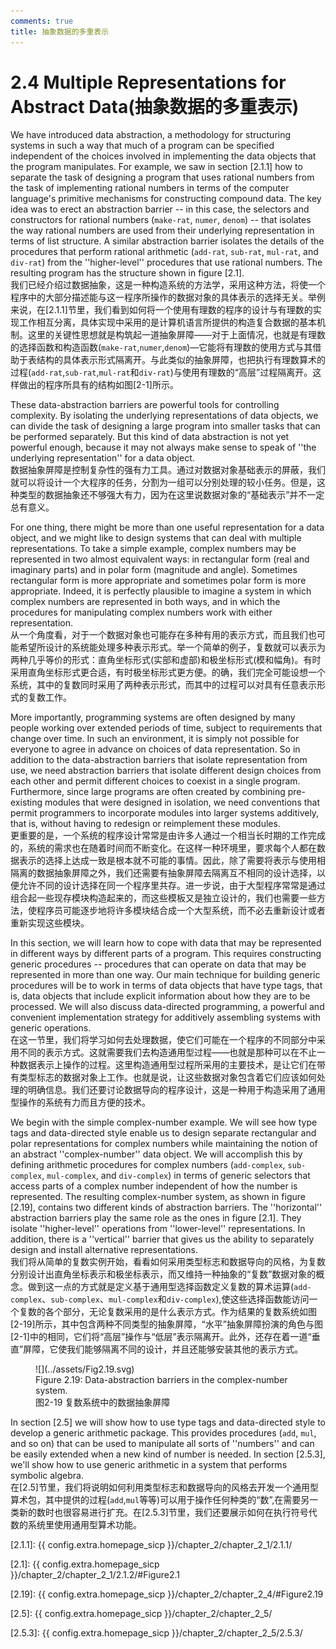 ```yaml
---
comments: true
title: 抽象数据的多重表示
---
```


# 2.4  Multiple Representations for Abstract Data(抽象数据的多重表示)
We have introduced data abstraction, a methodology for structuring systems in such a way that much of a program can be specified independent of the choices involved in implementing the data objects that the program manipulates. For example, we saw in section [2.1.1] how to separate the task of designing a program that uses rational numbers from the task of implementing rational numbers in terms of the computer language's primitive mechanisms for constructing compound data. The key idea was to erect an abstraction barrier -- in this case, the selectors and constructors for rational numbers (`make-rat`, `numer`, `denom`) -- that isolates the way rational numbers are used from their underlying representation in terms of list structure. A similar abstraction barrier isolates the details of the procedures that perform rational arithmetic (`add-rat`, `sub-rat`, `mul-rat`, and `div-rat`) from the ''higher-level'' procedures that use rational numbers. The resulting program has the structure shown in figure [2.1].<br />
我们已经介绍过数据抽象，这是一种构造系统的方法学，采用这种方法，将使一个程序中的大部分描述能与这一程序所操作的数据对象的具体表示的选择无关。举例来说，在[2.1.1]节里，我们看到如何将一个使用有理数的程序的设计与有理数的实现工作相互分离，具体实现中采用的是计算机语言所提供的构造复合数据的基本机制。这里的关键性思想就是构筑起一道抽象屏障——对于上面情况，也就是有理数的选择函数和构造函数(`make-rat`,`numer`,`denom`)—它能将有理数的使用方式与其借助于表结构的具体表示形式隔离开。与此类似的抽象屏障，也把执行有理数算术的过程(`add-rat`,`sub-rat`,`mul-rat`和`div-rat`)与使用有理数的“高层”过程隔离开。这样做出的程序所具有的结构如图[2-1]所示。

These data-abstraction barriers are powerful tools for controlling complexity. By isolating the underlying representations of data objects, we can divide the task of designing a large program into smaller tasks that can be performed separately. But this kind of data abstraction is not yet powerful enough, because it may not always make sense to speak of ''the underlying representation'' for a data object.<br />
数据抽象屏障是控制复杂性的强有力工具。通过对数据对象基础表示的屏蔽，我们就可以将设计一个大程序的任务，分割为一组可以分别处理的较小任务。但是，这种类型的数据抽象还不够强大有力，因为在这里说数据对象的“基础表示”并不一定总有意义。

For one thing, there might be more than one useful representation for a data object, and we might like to design systems that can deal with multiple representations. To take a simple example, complex numbers may be represented in two almost equivalent ways: in rectangular form (real and imaginary parts) and in polar form (magnitude and angle). Sometimes rectangular form is more appropriate and sometimes polar form is more appropriate. Indeed, it is perfectly plausible to imagine a system in which complex numbers are represented in both ways, and in which the procedures for manipulating complex numbers work with either representation.<br />
从一个角度看，对于一个数据对象也可能存在多种有用的表示方式，而且我们也可能希望所设计的系统能处理多种表示形式。举一个简单的例子，复数就可以表示为两种几乎等价的形式：直角坐标形式(实部和虚部)和极坐标形式(模和幅角)。有时采用直角坐标形式更合适，有时极坐标形式更方便。的确，我们完全可能设想一个系统，其中的复数同时采用了两种表示形式，而其中的过程可以对具有任意表示形式的复数工作。

More importantly, programming systems are often designed by many people working over extended periods of time, subject to requirements that change over time. In such an environment, it is simply not possible for everyone to agree in advance on choices of data representation. So in addition to the data-abstraction barriers that isolate representation from use, we need abstraction barriers that isolate different design choices from each other and permit different choices to coexist in a single program. Furthermore, since large programs are often created by combining pre-existing modules that were designed in isolation, we need conventions that permit programmers to incorporate modules into larger systems additively, that is, without having to redesign or reimplement these modules.<br />
更重要的是，一个系统的程序设计常常是由许多人通过一个相当长时期的工作完成的，系统的需求也在随着时间而不断变化。在这样一种环境里，要求每个人都在数据表示的选择上达成一致是根本就不可能的事情。因此，除了需要将表示与使用相隔离的数据抽象屏障之外，我们还需要有抽象屏障去隔离互不相同的设计选择，以便允许不同的设计选择在同一个程序里共存。进一步说，由于大型程序常常是通过组合起一些现存模块构造起来的，而这些模板又是独立设计的，我们也需要一些方法，使程序员可能逐步地将许多模块结合成一个大型系统，而不必去重新设计或者重新实现这些模块。

In this section, we will learn how to cope with data that may be represented in different ways by different parts of a program. This requires constructing generic procedures -- procedures that can operate on data that may be represented in more than one way. Our main technique for building generic procedures will be to work in terms of data objects that have type tags, that is, data objects that include explicit information about how they are to be processed. We will also discuss data-directed programming, a powerful and convenient implementation strategy for additively assembling systems with generic operations.<br />
在这一节里，我们将学习如何去处理数据，使它们可能在一个程序的不同部分中采用不同的表示方式。这就需要我们去构造通用型过程——也就是那种可以在不止一种数据表示上操作的过程。这里构造通用型过程所采用的主要技术，是让它们在带有类型标志的数据对象上工作。也就是说，让这些数据对象包含着它们应该如何处理的明确信息。我们还要讨论数据导向的程序设计，这是一种用于构造采用了通用型操作的系统有力而且方便的技术。

We begin with the simple complex-number example. We will see how type tags and data-directed style enable us to design separate rectangular and polar representations for complex numbers while maintaining the notion of an abstract ''complex-number'' data object. We will accomplish this by defining arithmetic procedures for complex numbers (`add-complex`, `sub-complex`, `mul-complex`, and `div-complex`) in terms of generic selectors that access parts of a complex number independent of how the number is represented. The resulting complex-number system, as shown in figure [2.19], contains two different kinds of abstraction barriers. The ''horizontal'' abstraction barriers play the same role as the ones in figure [2.1]. They isolate ''higher-level'' operations from ''lower-level'' representations. In addition, there is a ''vertical'' barrier that gives us the ability to separately design and install alternative representations.<br />
我们将从简单的复数实例开始，看看如何采用类型标志和数据导向的风格，为复数分别设计出直角坐标表示和极坐标表示，而又维持一种抽象的“复数”数据对象的概念。做到这一点的方式就是定义基于通用型选择函数定义复数的算术运算(`add-complex`、`sub-complex`、`mul-complex`和`div-complex`),使这些选择函数能访问一个复数的各个部分，无论复数采用的是什么表示方式。作为结果的复数系统如图[2-19]所示，其中包含两种不同类型的抽象屏障，“水平”抽象屏障扮演的角色与图[2-1]中的相同，它们将“高层”操作与“低层”表示隔离开。此外，还存在着一道“垂直”屏障，它使我们能够隔离不同的设计，并且还能够安装其他的表示方式。

<div id="Figure2.19" markdown>

<figure markdown>
  ![](../assets/Fig2.19.svg)
  <figcaption>Figure 2.19:  Data-abstraction barriers in the complex-number system.<br />
  图2-19 复数系统中的数据抽象屏障
  </figcaption>
</figure>
</div>

In section [2.5] we will show how to use type tags and data-directed style to develop a generic arithmetic package. This provides procedures (`add`, `mul`, and so on) that can be used to manipulate all sorts of ''numbers'' and can be easily extended when a new kind of number is needed. In section [2.5.3], we'll show how to use generic arithmetic in a system that performs symbolic algebra.<br />
在[2.5]节里，我们将说明如何利用类型标志和数据导向的风格去开发一个通用型算术包，其中提供的过程(`add`,`mul`等等)可以用于操作任何种类的“数”,在需要另一类新的数时也很容易进行扩充。在[2.5.3]节里，我们还要展示如何在执行符号代数的系统里使用通用型算术功能。

[2.1.1]: {{ config.extra.homepage_sicp }}/chapter_2/chapter_2_1/2.1.1/

[2.1]: {{ config.extra.homepage_sicp }}/chapter_2/chapter_2_1/2.1.2/#Figure2.1

[2.19]: {{ config.extra.homepage_sicp }}/chapter_2/chapter_2_4/#Figure2.19

[2.5]: {{ config.extra.homepage_sicp }}/chapter_2/chapter_2_5/

[2.5.3]: {{ config.extra.homepage_sicp }}/chapter_2/chapter_2_5/2.5.3/
